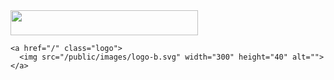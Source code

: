 <a href="/" class="logo">
  <img src="/public/images/logo-b.svg" width="300" height="40" alt="">
</a>

    <a href="/" class="logo">
      <img src="/public/images/logo-b.svg" width="300" height="40" alt="">
    </a>